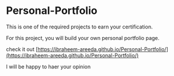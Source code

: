 # Personal-Portfolio


This is one of the required projects to earn your certification.

For this project, you will build your own personal portfolio page.

check it out 
[https://ibraheem-areeda.github.io/Personal-Portfolio/](https://ibraheem-areeda.github.io/Personal-Portfolio/)

I will be happy to haer your opinion 
